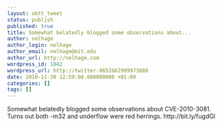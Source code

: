 ```yaml
---
layout: aktt_tweet
status: publish
published: true
title: Somewhat belatedly blogged some observations about...
author: nelhage
author_login: nelhage
author_email: nelhage@mit.edu
author_url: http://nelhage.com
wordpress_id: 1042
wordpress_url: http://twitter-9652662999973888
date: 2010-11-30 12:59:08.000000000 +01:00
categories: []
tags: []
---
```

Somewhat belatedly blogged some observations about CVE-2010-3081. Turns out both -m32 and underflow were red herrings. http:&#47;&#47;bit.ly&#47;fugdGl
